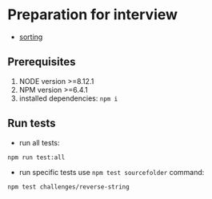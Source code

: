 # Preparation for interview

* [sorting](algorithms/sorting/README.md)

## Prerequisites
1. NODE version >=8.12.1
2. NPM version >=6.4.1
3. installed dependencies: `npm i`

## Run tests
* run all tests:
```
npm run test:all
```
* run specific tests use `npm test sourcefolder` command:
```
npm test challenges/reverse-string
```
